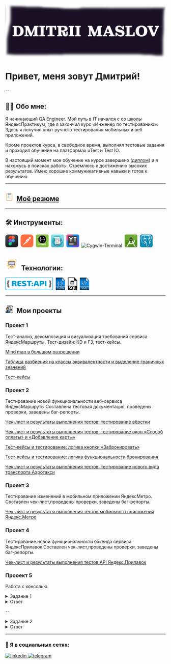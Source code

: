 ![Header](https://github.com/QAMaslov/QAMaslov/blob/main/assets/header_1.jpg)

# Привет, меня зовут Дмитрий!

--

## :man_technologist: Обо мне:

Я начинающий QA Engineer. Мой путь в IT начался с со школы ЯндексПрактикум, где я закончил курс «Инженер по тестированию». Здесь я получил опыт ручного  тестирования мобильных и веб приложений. 

Кроме проектов курса, в свободное время, выполнял тестовые задания и проходил обучение на платформах uTest  и Test IO.

В настоящий момент мое обучение на курсе завершено ([диплом](https://github.com/QAMaslov/QAMaslov/blob/main/assets/Dmitrii%20Maslov_20232QA01427.pdf)) 
и я нахожусь в поисках работы. Стремлюсь к достижению высоких результатов. Имею хорошие коммуникативные навыки и готов к обучению.

---

## <img src="https://github.com/QAMaslov/QAMaslov/blob/main/assets/cv%20-icon.png" title="CV" alt="CV" width="25" height="25"/>&nbsp; [Моё резюме](https://github.com/QAMaslov/QAMaslov/blob/main/assets/DmitriiMaslov_QA_CV.pdf)

---

## 🛠 Инструменты:

<div>
<img src="https://github.com/QAMaslov/QAMaslov/blob/main/assets/Figma%20-icon.png" title="Figma" alt="Figma" width="40" height="40"/>&nbsp;
<img src="https://github.com/QAMaslov/QAMaslov/blob/main/assets/postman-icon.png" title="Postman" alt="Postman" width="40" height="40"/>&nbsp;
<img src="https://github.com/QAMaslov/QAMaslov/blob/main/assets/swagger-icon.png" title="Swagger" alt="Swagger" width="40" height="40"/>&nbsp;
<img src="https://github.com/QAMaslov/QAMaslov/blob/main/assets/CharlesProxy-icon.png" title="CharlesProxy" alt="CharlesProxy" width="40" height="40"/>&nbsp;
<img src="https://github.com/QAMaslov/QAMaslov/blob/main/assets/youtrack-icon.png" title="Youtrack" alt="Youtack" width="40" height="40"/>&nbsp; <img src="https://github.com/QAMaslov/QAMaslov/blob/main/assets/Cygwin-logo.ico" title="Cygwin-Terminal" alt="Cygwin-Terminal" width="40" height="40"/>&nbsp;
<img src="https://github.com/QAMaslov/QAMaslov/blob/main/assets/android-studio%20(1).png" title="AndroidStudio" alt="AndroidStudio" width="40" height="40"/>&nbsp;
<img src="https://github.com/QAMaslov/QAMaslov/blob/main/assets/postgreSQL%20-%20icon.jpg" title="postgreSQL" alt="AndroipostgreSQL" width="40" height="40"/>&nbsp;
</div>

## <img src="https://github.com/QAMaslov/QAMaslov/blob/main/assets/monitor-icon.png" title="monitor" alt="monitor" width="40" height="40"/>&nbsp; Технологии:

<img src="https://github.com/QAMaslov/QAMaslov/blob/main/assets/restapi.png" title="Rest" alt="rest" width="150" height="40"/>&nbsp;
<img src="https://github.com/QAMaslov/QAMaslov/blob/main/assets/json-file%20symbol.png" title="json" alt="json" width="30" height="40"/>&nbsp;
<img src="https://github.com/QAMaslov/QAMaslov/blob/main/assets/sql-file-format-symbol.png" title="SQL" alt="SQL" width="30" height="40"/>&nbsp;
<img src="https://github.com/QAMaslov/QAMaslov/blob/main/assets/xml%20file%20symbol.png" title="XML" alt="XML" width="30" height="40"/>&nbsp;
</div>

---

## <img src="https://github.com/QAMaslov/QAMaslov/blob/main/assets/project-icon.png" title="project" alt="project" width="25" height="25"/>&nbsp; Мои проекты 

### Проект 1

Тест-анализ, декомпозиция и визуализация требований сервиса ЯндексМаршруты.
Тест-дизайн: КЭ и ГЗ, тест-кейсы.

[Mind map в большом разрешении](https://drive.google.com/file/d/1g7fIl0lCBd_83ygf1UE-hsKdlCr_8ZDZ/view?usp=sharing)

 [Таблица разбиения на классы эквивалентности и выделение граничных значений](https://docs.google.com/spreadsheets/d/1fkkDwduTw5C_eVV-ckDPPyMcrl6EtRgKkREQgaKg-Vg/edit?usp=sharing)

[Тест-кейсы](https://docs.google.com/spreadsheets/d/e/2PACX-1vTemKwDWBftCNq1om3ZcAmMzbVHYNkkIFvJMwXga0MWAmU2FEuUBI9knAqyM1L9CZkgO31D2vB-3UIf/pubhtml?gid=1058266973&single=true)


### Проект 2

Тестирование новой функциональности веб-сервиса ЯндексМаршруты.Составлена  тестовая документация, проведены проверки, заведены баг-репорты.

[Чек-лист и результаты выполнения тестов: тестирование вёрстки](https://docs.google.com/spreadsheets/d/e/2PACX-1vTpPzeewbRw7YAWN2Z_YRM9gYsgKwKm4UpCBxCgvkfsdaWU3bjDEedamoL9sIzZHlXzlVg_wTL-Oj4d/pubhtml?gid=899462569&single=true)

[Чек-лист и результаты выполнения тестов: тестирование окон «Способ оплаты» и «Добавление карты»](https://docs.google.com/spreadsheets/d/e/2PACX-1vTpPzeewbRw7YAWN2Z_YRM9gYsgKwKm4UpCBxCgvkfsdaWU3bjDEedamoL9sIzZHlXzlVg_wTL-Oj4d/pubhtml?gid=1540435533&single=true)

[Тест-кейсы и тестирование: логика кнопки «Забронировать»](https://docs.google.com/spreadsheets/d/e/2PACX-1vTpPzeewbRw7YAWN2Z_YRM9gYsgKwKm4UpCBxCgvkfsdaWU3bjDEedamoL9sIzZHlXzlVg_wTL-Oj4d/pubhtml?gid=1567345705&single=true)

[Тест-кейсы и тестирование: логика функциональности бронирования](https://docs.google.com/spreadsheets/d/e/2PACX-1vTpPzeewbRw7YAWN2Z_YRM9gYsgKwKm4UpCBxCgvkfsdaWU3bjDEedamoL9sIzZHlXzlVg_wTL-Oj4d/pubhtml?gid=94813143&single=true)

[Чек-лист и результаты выполнения тестов: тестирование нового вида транспорта Аэротакси](https://docs.google.com/spreadsheets/d/e/2PACX-1vTpPzeewbRw7YAWN2Z_YRM9gYsgKwKm4UpCBxCgvkfsdaWU3bjDEedamoL9sIzZHlXzlVg_wTL-Oj4d/pubhtml?gid=1396138851&single=true)


### Проект 3

Тестирование изменений в мобильном приложении ЯндексМетро. 
Составлен чек-лист,проведены проверки, заведены баг-репорты.

[Чек-лист и результаты выполнения тестов мобильного приложения Яндекс.Метро](https://docs.google.com/spreadsheets/d/e/2PACX-1vRYQqQyqeEAxZqb1A-TnRLVEIZw2zyOFMCpReSC4qOS-4tSbUZBq53fTMrZFV8vSmhtYCNoITKOqFhd/pubhtml?gid=857523888&single=true)

### Проект 4

Тестирование новой функциональности бэкенда сервиса ЯндексПрилавок.Составлен чек-лист,проведены проверки, заведены баг-репорты.

[Чек-лист и результаты выполнения тестов API Яндекс.Прилавок](https://docs.google.com/spreadsheets/d/e/2PACX-1vRYQqQyqeEAxZqb1A-TnRLVEIZw2zyOFMCpReSC4qOS-4tSbUZBq53fTMrZFV8vSmhtYCNoITKOqFhd/pubhtml?gid=2006427015&single=true)

### Прооект 5

Работа с консолью.

<details>

  <summary>Задание 1</summary>

  Нужно выяснить, какие запросы шли с IP-адреса. IP-адрес состоит из четырёх чисел, они разделены точками. Тебе нужны адреса, которые начинаются с «233.201.».
Логи лежат на удалённом сервере по адресу logs/2019/12. День, когда случилась ошибка, неизвестен. 
Задача — узнать, какие запросы были отправлены. 

</details>

<details>

<summary>Ответ</summary>

Команда или последовательность команд, которой удалось получить нужные логи:

```javascript

   grep -R "^233.201." ~/logs/2019/12;

  ```

 
Логи:

```javascript

/home/morty/logs/2019/12/apache_2019-12-18.txt:233.201.188.154 - - [18/12/2019:21:46:01 +0000] "DELETE /events HTTP/1.1" 403 3971

/home/morty/logs/2019/12/apache_2019-12-21.txt:233.201.182.9 - - [21/12/2019:21:56:20 +0000] "PATCH /users HTTP/1.1" 400 4118

```

</details>

--

<details> 

<summary>Задание 2</summary>

  В системе обнаружен баг. Он проявлялся 30.12.2019 и 31.12.2019 с 21:30:00 до 21:39:59. При этом появлялись ошибки с номерами 400 и 500. Твоя задача — сохранить в отдельный файл логи, которые были записаны в этот период.
Затем эти логи надо разложить по отдельным файлам: логи с одинаковой ошибкой положи в один файл. 

Как это сделать:

* В домашней директории на удалённом сервере создай директорию bug1.

* Все запросы, которые произошли в указанный период, положи в файл main.txt в директорию bug1.

* Внутри директории bug1 создай директорию events.

* Внутри директории events создай файлы для ошибок с номерами 400 и 500. Назови эти файлы 400.txt и 500.txt соответственно. В них выдели логи с соответствующей ошибкой из файла main.txt.

</details>

<details>

<summary>Ответ</summary>

* Команды, которые создают директории bug1 и events:

```javascript

mkdir bug1
mkdir bug1/events

  ```
  
* Команда, которой выбираешь запросы за указанный период. Это те запросы, которыми ты отбираешь логи в файл main.txt:

```javascript

grep -R "3[01].12.2019:21:3." ~/logs/2019/12 > ~/bug1/main.txt
Команды, которыми ты кладешь логи в файлы 400.txt и 500.txt из main.txt:
grep -w "400" ~/bug1/main.txt > ~/bug1/events/400.txt
grep -w "500" ~/bug1/main.txt > ~/bug1/events/500.txt

```

</details>

---

### 🤝 Я в социальных сетях:

  <div id="badges">
    <a href="https://www.linkedin.com/in/dmitriy-maslov/" target="_blank">
      <img src="https://cdn-icons-png.flaticon.com/512/2504/2504799.png" width="40" height="40" alt="linkedin" />
    </a>
    <a href="https://t.me/mitia_maslov" target="_blank">
      <img src="https://cdn-icons-png.flaticon.com/512/2111/2111646.png" width="40" height="40" alt="telegram" />
    </a>
  </div>
<div id="couter" align="center">
  <img src="https://komarev.com/ghpvc/?username=Dmitrii-Maslov&style=flat-square&color=blue" alt=""/>
</div>
